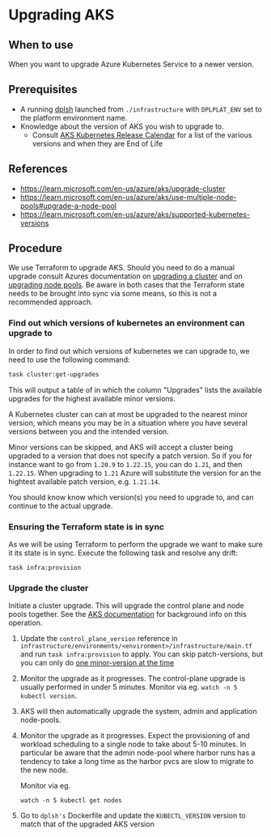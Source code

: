 # Upgrading AKS

## When to use

When you want to upgrade Azure Kubernetes Service to a newer version.

## Prerequisites

* A running [dplsh](using-dplsh.md) launched from `./infrastructure` with
  `DPLPLAT_ENV` set to the platform environment name.
* Knowledge about the version of AKS you wish to upgrade to.
  * Consult [AKS Kubernetes Release Calendar](https://learn.microsoft.com/en-us/azure/aks/supported-kubernetes-versions?tabs=azure-cli#aks-kubernetes-release-calendar)
    for a list of the various versions and when they are End of Life

## References

* <https://learn.microsoft.com/en-us/azure/aks/upgrade-cluster>
* <https://learn.microsoft.com/en-us/azure/aks/use-multiple-node-pools#upgrade-a-node-pool>
* <https://learn.microsoft.com/en-us/azure/aks/supported-kubernetes-versions>

## Procedure

We use Terraform to upgrade AKS. Should you need to do a manual upgrade consult
Azures documentation on [upgrading a cluster](https://learn.microsoft.com/en-us/azure/aks/upgrade-cluster)
and on [upgrading node pools](https://learn.microsoft.com/en-us/azure/aks/use-multiple-node-pools#upgrade-a-node-pool).
Be aware in both cases that the Terraform state needs to be brought into sync
via some means, so this is not a recommended approach.

### Find out which versions of kubernetes an environment can upgrade to

In order to find out which versions of kubernetes we can upgrade to, we need to
use the following command:

```bash
task cluster:get-upgrades
```

This will output a table of in which the column "Upgrades" lists the available
upgrades for the highest available minor versions.

A Kubernetes cluster can can at most be upgraded to the nearest minor version,
which means you may be in a situation where you have several versions between
you and the intended version.

Minor versions can be skipped, and AKS will accept a cluster being upgraded to
a version that does not specify a patch version. So if you for instance want
to go from `1.20.9` to `1.22.15`, you can do `1.21`, and then `1.22.15`. When
upgrading to `1.21` Azure will substitute the version for an the hightest available
patch version, e.g. `1.21.14`.

You should know know which version(s) you need to upgrade to, and can continue to
the actual upgrade.

### Ensuring the Terraform state is in sync

As we will be using Terraform to perform the upgrade we want to make sure it its
state is in sync. Execute the following task and resolve any drift:

```shell
task infra:provision
```

### Upgrade the cluster

Initiate a cluster upgrade. This will upgrade the control plane and node pools
together. See the [AKS documentation](https://learn.microsoft.com/en-us/azure/aks/upgrade-aks-cluster?tabs=azure-cli#upgrade-an-aks-cluster)
for background info on this operation.

1. Update the `control_plane_version` reference in `infrastructure/environments/<environment>/infrastructure/main.tf`
  and run `task infra:provision` to apply. You can skip patch-versions, but you
  can only do [one minor-version at the time](https://learn.microsoft.com/en-us/azure/aks/upgrade-cluster?tabs=azure-cli#check-for-available-aks-cluster-upgrades)

2. Monitor the upgrade as it progresses. The control-plane upgrade is usually
   performed in under 5 minutes. Monitor via eg. `watch -n 5 kubectl version`.

3. AKS will then automatically upgrade the system, admin and application
   node-pools.

4. Monitor the upgrade as it progresses. Expect the provisioning of and workload
   scheduling to a single node to take about 5-10 minutes. In particular be
   aware that the admin node-pool where harbor runs has a tendency to take a
   long time as the harbor pvcs are slow to migrate to the new node.

    Monitor via eg.

    ```shell
    watch -n 5 kubectl get nodes
    ```

5. Go to `dplsh's` Dockerfile and update the `KUBECTL_VERSION` version to
    match that of the upgraded AKS version
